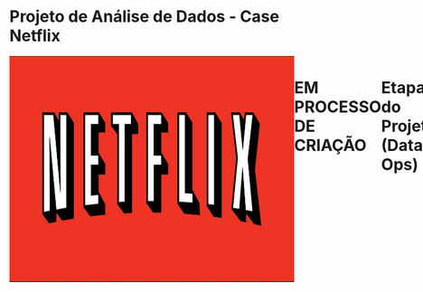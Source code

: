 # Projeto de Análise de Dados - Case Netflix
<div style="display: flex; justify-content: space-between;"> <br>
<img align="center"height="400" alt="coding-time" width = 1000 src="netflix.jpg">

# EM PROCESSO DE CRIAÇÃO

# Etapas do Projeto (Data Ops)
- Definição do Problema de Negócio
- Escolha das Ferramentas - Softwares Utilizados
- Mapeamento dos Dados
- ETL e Análise Exploratória
- Desenvolvimento do Dashboard
- Insights e Recomendações

# Problema de Negócio
- Como a Netflix pode otimizar a composição do seu catálogo para atender às preferências do público, considerando o número e a evolução das produções, as classificações etárias e a presença de diferentes países, a fim de oferecer uma experiência personalizada aos seus usuários?



# Softwares Utilizados
- Microsoft Excel
- Microsoft Power BI

# ETL e Análise Exploratória

# Mapeamento dos dados

# Dashboard
[Link para o dashboard]
# Insights e Recomendações




